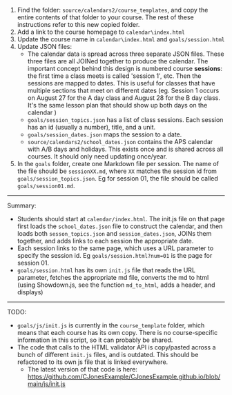 1. Find the folder: `source/calendars2/course_templates`, and copy the entire contents of that folder to your course. The rest of these instructions refer to this new copied folder.
2. Add a link to the course homepage to `calendar\index.html` 
2. Update the course name in `calendar\index.html` and `goals/session.html`
3. Update JSON files:
    - The calendar data is spread across three separate JSON files. These three files are all JOINed together to produce the calendar. The important concept behind this design is numbered course **sessions**: the first time a class meets is called 'session 1', etc. Then the sessions are mapped to dates. This is useful for classes that have multiple sections that meet on different dates (eg. Session 1 occurs on August 27 for the A day class and August 28 for the B day class. It's the same lesson plan that should show up both days on the calendar )
    - `goals/session_topics.json` has a list of class sessions. Each session has an id (usually a number), title, and a unit.
    - `goals/session_dates.json` maps the session to a date.
    - `source/calendars2/school_dates.json` contains the APS calendar with A/B days and holidays. This exists once and is shared across all courses. It should only need updating once/year.
4. In the `goals` folder, create one Markdown file per session. The name of the file should be `sessionXX.md`, where `XX` matches the session id from `goals/session_topics.json`. Eg for session 01, the file should be called `goals/session01.md`.

----
Summary:
- Students should start at `calendar/index.html`. The init.js file on that page first loads the `school_dates.json` file to construct the calendar, and then loads both `sesson_topics.json` and `session_dates.json`, JOINs them together, and adds links to each session the appropriate date.
- Each session links to the same page, which uses a URL parameter to specify the session id. Eg `goals/session.html?num=01` is the page for session 01.
- `goals/session.html` has its own `init.js` file that reads the URL parameter, fetches the appropriate md file, converts the md to html (using Showdown.js, see the function `md_to_html`, adds a header, and displays)



----
TODO:
- `goals/js/init.js` is currently in the `course_template` folder, which means that each course has its own copy. There is no course-specific information in this script, so it can probably be shared.
- The code that calls to the HTML validator API is copy/pasted across a bunch of different `init.js` files, and is outdated. This should be refactored to its own js file that is linked everywhere.
    - The latest version of that code is here: https://github.com/CJonesExample/CJonesExample.github.io/blob/main/js/init.js 